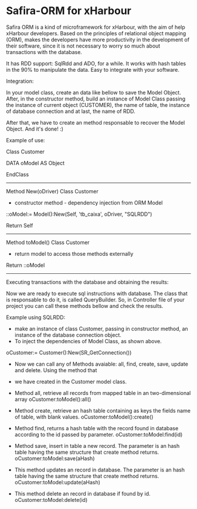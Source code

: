 # Safira-ORM for xHarbour

Safira ORM is a kind of microframework for xHarbour, with the aim of help xHarbour developers. 
Based on the principles of relational object mapping (ORM), makes the developers have more productivity
in the development of their software, since it is not necessary to worry so much about transactions with the database.

It has RDD support: SqlRdd and ADO, for a while.
It works with hash tables in the 90% to manipulate the data.
Easy to integrate with your software.


Integration:

In your model class, create an data like bellow to save the Model Object. After, in the constructor method,
build an instance of Model Class passing the instance of current object (CUSTOMER), the name of table, the instance of
database connection and at last, the name of RDD.

After that, we have to create an method responsable to recover the Model Object. And it's done! :)

Example of use:

Class Customer
  
  DATA oModel AS Object 
  
EndClass

*****************************************************************

Method New(oDriver) Class Customer

* constructor method - dependency injection from ORM Model

::oModel:= Model():New(Self, 'tb_caixa', oDriver, "SQLRDD")
	
Return Self

*****************************************************************
Method toModel() Class Customer

* return model to access those methods externally

Return ::oModel

*****************************************************************


Executing transactions with the database and obtaining the results:

Now we are ready to execute sql instructions with database. The class that is responsable to do it, is called QueryBuilder.
So, in Controller file of your project you can call these methods bellow and check the results. 

Example using SQLRDD:

* make an instance of class Customer, passing in constructor method, an instance of the database connection object. 
* To inject the dependencies of Model Class, as shown above.

oCustomer:= Customer():New(SR_GetConnection())

* Now we can call any of Methods avaiable: all, find, create, save, update and delete. Using the method that
* we have created in the Customer model class.


* Method all, retrieve all records from mapped table in an two-dimensional array
oCustomer:toModel():all() 

* Method create, retrieve an hash table containing as keys the fields name of table, with blank values.
oCustomer:toModel():create() 

* Method find, returns a hash table with the record found in database according to the id passed by parameter.
oCustomer:toModel:find(id) 

*	Method save, insert in table a new record. The parameter is an hash table having the same structure that create method returns.
oCustomer:toModel:save(aHash) 
	
*	This method updates an record in database. The parameter is an hash table having the same structure that create method returns.
oCustomer:toModel:update(aHash) 

* This method delete an record in database if found by id.
oCustomer:toModel:delete(id) 













